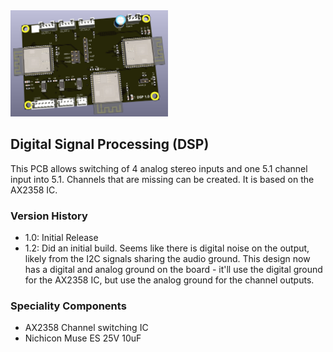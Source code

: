 <img src="screenshot.png" width="50%">

## Digital Signal Processing (DSP)

This PCB allows switching of 4 analog stereo inputs and one 5.1 channel input into 5.1.  Channels that are missing
can be created.  It is based on the AX2358 IC.

### Version History

- 1.0: Initial Release
- 1.2: Did an initial build.  Seems like there is digital noise on the output, likely from the I2C signals sharing the audio ground.  This design now has a digital and analog ground on the board - it'll use the digital ground for the AX2358 IC, but use the analog ground for the channel outputs.

### Speciality Components

* AX2358 Channel switching IC
* Nichicon Muse ES 25V 10uF
